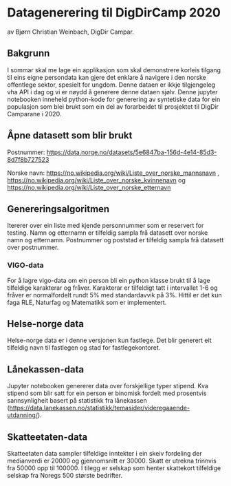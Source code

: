 # Datagenerering til DigDirCamp 2020

av Bjørn Christian Weinbach, DigDir Campar.

## Bakgrunn

I sommar skal me lage ein applikasjon som skal demonstrere korleis tilgang til eins eigne persondata kan gjere det enklare å navigere i den norske offentlege sektor, spesielt for ungdom. Denne dataen er ikkje tilgjengeleg vha API i dag og vi er nøydd å generere denne dataen sjølv. Denne jupyter notebooken inneheld python-kode for generering av syntetiske data for ein populasjon som blei brukt som ein del av forarbeidet til prosjektet til DigDir Camparane i 2020.

## Åpne datasett som blir brukt

Postnummer: https://data.norge.no/datasets/5e6847ba-156d-4e14-85d3-8d7f8b727523

Norske navn: https://no.wikipedia.org/wiki/Liste_over_norske_mannsnavn , https://no.wikipedia.org/wiki/Liste_over_norske_kvinnenavn og https://no.wikipedia.org/wiki/Liste_over_norske_etternavn

## Genereringsalgoritmen

Itererer over ein liste med kjende personnummer som er reservert for testing. Namn og etternamn er tilfeldig sampla frå datasett over norske namn og etternamn. Postnummer og poststad er tilfeldig sampla frå datasett over postnummer.

### VIGO-data

For å lagre vigo-data om ein person bli ein python klasse brukt til å lage tilfeldige karakterar og fråver. Karakterar er tilfeldigt tatt i intervallet 1-6 og fråver er normalfordelt rundt 5% med standardavvik på 3%. Hittil er det kun faga RLE, Naturfag og Matematikk som er implementert.

## Helse-norge data

Helse-norge data er i denne versjonen kun fastlege. Det blir generert eit tilfeldig navn til fastlegen og stad for fastlegekontoret. 

## Lånekassen-data

Jupyter notebooken genererer data over forskjellige typer stipend. Kva stipend som blir satt for ein person er binomisk fordelt med prosentvis sannsynligheit basert på statistikk fra lånekassen  (https://data.lanekassen.no/statistikk/temasider/videregaaende-utdanning/). 

## Skatteetaten-data

 Skatteetaten data sampler tilfeldige inntekter i ein skeiv fordeling der medianverdi er 20000 og gjennomsnitt er 30000. Skatt er utrekna trinnvis fra 50000 opp til 100000. I tilegg er selskap som henter skattekort tilfeldige selskap fra Noregs 500 største bedrifter.